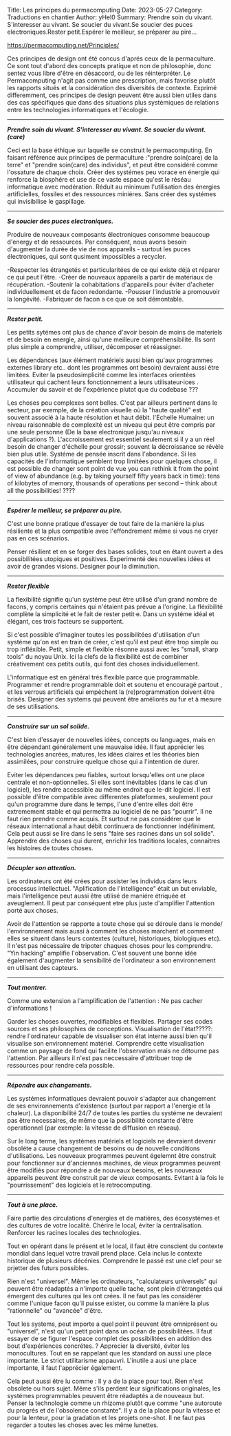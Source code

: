 Title: Les principes du permacomputing
Date: 2023-05-27
Category: Traductions en chantier
Author: yHel0
Summary: Prendre soin du vivant. S'interesser au vivant. Se soucier du vivant.Se soucier des puces electroniques.Rester petit.Espérer le meilleur, se préparer au pire...

<https://permacomputing.net/Principles/>

Ces principes de design ont été concus d'aprés ceux de la permaculture. Ce sont tout d'abord des concepts pratique et non de philosophie, donc sentez vous libre d'être en désaccord, ou de les réinterpréter. Le Permacomputing n'agit pas comme une prescription, mais favorise plutôt les rapports situés et la considération des diversités de contexte. Exprimé differemment, ces principes de design peuvent être aussi bien utiles dans des cas spécifiques que dans des situations plus systémiques de relations entre les technologies informatiques et l'écologie.
<div class="espace">    </div>

***

***Prendre soin du vivant. S'interesser au vivant. Se soucier du vivant. (care)***

Ceci est la base éthique sur laquelle se construit le permacomputing. En faisant référence aux principes de permaculture :"prendre soin(care) de la terre" et "prendre soin(care) des individus", et peut être considéré comme l'ossature de chaque choix.
Créer des systémes peu vorace en énergie qui renforce la biosphére et use de ce vaste espace qu'est le réséau informatique avec modération. Réduit au minimum l'utilisation des énergies artificielles, fossiles et des ressources miniéres. Sans créer des systémes qui invisibilise le gaspillage.
<div class="espace"></div>

***

***Se soucier des puces electroniques.***

Produire de nouveaux composants électroniques consomme beaucoup d'energy et de ressources. Par conséquent, nous avons besoin d'augmenter la durée de vie de nos appareils - surtout les puces électroniques, qui sont qusiment impossibles a recycler. 

-Respecter les étrangetés et particularitées de ce qui existe déjà et réparer ce qui peut l'être.
-Créer de nouveaux appareils a partir de matériaux de récupération.
-Soutenir la cohabitations d'appareils pour éviter d'acheter individuellement et de facon redondante.
-Pousser l'industrie a promouvoir la longévité.
-Fabriquer de facon a ce que ce soit démontable.
<div class="espace"></div>

***

***Rester petit.***

Les petits sytémes ont plus de chance d'avoir besoin de moins de materiels et de besoin en energie, ainsi qu'une meilleure compréhensibilité. Ils sont plus simple a comprendre, utiliser, décomposer et réassigner.

Les dépendances (aux élément matériels aussi bien qu'aux programmes externes library etc.. dont les programmes ont besoin) devraient aussi être limitées.
Eviter la pseudosimplicité comme les interfaces orientées utilisateur qui cachent leurs fonctionnement a leurs utilisateur·ices .
Accumuler du savoir et de l'expérience plutot que du codebase ???

Les choses peu complexes sont belles. C'est par ailleurs pertinent dans le secteur, par exemple, de la création visuelle où la "haute qualité" est souvent associé à la haute résolution et haut débit.
l'Echelle Humaine: un niveau raisonnable de complexité est un niveau qui peut être compris par une seule personne (De la base electronique jusqu'au niveaux d'applications ?).
L'accroissement est essentiel seulement si il y a un réel besoin de changer d'échelle pour grossir; souvent la décroissance se révèle bien plus utile.
Systéme de pensée inscrit dans l'abondance. Si les capacités de l'informatique semblent trop limitées pour quelques chose, il est possible de changer sont point de vue you can rethink it from the point of view of abundance (e.g. by taking yourself fifty years back in time): tens of kilobytes of memory, thousands of operations per second – think about all the possibilities!
????
<div class="espace"></div>

***

***Espérer le meilleur, se préparer au pire.***

C'est une bonne pratique d'essayer de tout faire de la maniére la plus résiliente et la plus compatible avec l'effondrement même si vous ne cryer pas en ces scénarios.

Penser résilient et en se forger des bases solides, tout en étant ouvert a des possibilitées utopiques et positives. Experimenté des nouvelles idées et avoir de grandes visions.
Designer pour la diminution.
<div class="espace"></div>

***

***Rester flexible***

La flexibilité signifie qu'un systéme peut être utilisé d'un grand nombre de facons, y compris certaines qui n'étaient pas prévue a l'origine. La fléxibilité complète la simplicité et le fait de rester petit·e. Dans un systéme idéal et élégant, ces trois facteurs se supportent.

Si c'est possible d'imaginer toutes les possibilitées d'utilisation d'un systéme qu'on est en train de créer, c'est qu'il est peut être trop simple ou trop infléxible. Petit, simple et flexible résonne aussi avec les "small, sharp tools" du noyau Unix. Ici la clefs de la flexibilité est de combiner créativement ces petits outils, qui font des choses individuellement. 

L'informatique est en général trés flexible parce que programmable. Programmer et rendre programmable doit et soutenu et encouragé partout , et les verrous artificiels qui empèchent la (re)programmation doivent être brisés.
Designer des systems qui peuvent être améliorés au fur et à mesure de ses utilisations.
<div class="espace"> </div>

***

***Construire sur un sol solide.***

C'est bien d'essayer de nouvelles idées, concepts ou languages, mais en être dépendant généralement une mauvaise idée.
Il faut apprécier les technologies ancrées, matures, les idées claires et les théories bien assimilées, pour construire quelque chose qui a l'intention de durer.

Eviter les dépendances peu fiables, surtout lorsqu'elles ont une place centrale et non-optionnelles. Si elles sont inévitables (dans le cas d'un logiciel), les rendre accessible au même endroit que le-dit logiciel.
Il est possible d'être compatible avec differentes plateformes, seulement pour qu'un programme dure dans le temps, l'une d'entre elles doit être extremement stable et qui permettra au logiciel de ne pas "pourrir".
Il ne faut rien prendre comme acquis. Et surtout ne pas considérer que le réseaux international a haut débit continuera de fonctionner indéfiniment.
Cela peut aussi se lire dans le sens "faire ses racines dans un sol solide". Apprendre des choses qui durent, enrichir les traditions locales, connaitres les histoires de toutes choses.
<div class="espace"></div>

***

***Décupler son attention.***

Les ordinateurs ont été crées pour assister les individus dans leurs processus intellectuel. "Aplification de l'intelligence" était un but enviable, mais l'intelligence peut aussi être utilisé de maniére étriquée et aveuglement. Il peut par conséquent etre plus juste d'amplifier l'attention porté aux choses.

Avoir de l'attention se rapporte a toute chose qui se déroule dans le monde/ l'environnement mais aussi à comment les choses marchent et comment elles se situent dans leurs contextes (culturel, historiques, biologiques etc).
Il n'est pas nécessaire de tripoter chaques choses pour les comprendre. "Yin hacking" amplifie l'observation.
C'est souvent une bonne idée également d'augmenter la sensibilité de l'ordinateur a son environnement en utilisant des capteurs.
<div class="espace"></div>

***

***Tout montrer.***

Comme une extension a l'amplification de l'attention : Ne pas cacher d'informations !

Garder les choses ouvertes, modifiables et flexibles.
Partager ses codes sources et ses philosophies de conceptions.
Visualisation de l'état?????: rendre l'ordinateur capable de visualiser son état interne aussi bien qu'il visualise son environnement matériel. Comprendre cette visualisation comme un paysage de fond qui facilite l'observation mais ne détourne pas l'attention. Par ailleurs il n'est pas neccessaire d'attribuer trop de ressources pour rendre cela possible.
<div class="espace"></div>

***

***Répondre aux changements.***


Les systémes informatiques devraient pouvoir s'adapter aux changement de ses environnements d'existence (surtout par rapport a l'energie et la chaleur). La disponibilité 24/7 de toutes les parties du systéme ne devraient pas être necessaires, de même que la possibilité constante d'être operationnel (par exemple: la vitesse de diffusion en réseau).

Sur le long terme, les systémes matériels et logiciels ne devraient devenir obsoléte a cause changement de besoins ou de nouvelle conditions d'utilisations. Les nouveaux programmes peuvent égelemnt être construit pour fonctionner sur d'anciennes machines, de vieux programmes peuvent être modifiés pour répondre a de nouveaux besoins, et les nouveaux appareils peuvent être construit par de vieux composants. Evitant à la fois le "pourrissement" des logiciels et le retrocomputing.
<div class="espace"></div>

***

***Tout à une place.***

Faire partie des circulations d'energies et de matiéres, des écosystémes et des cultures de votre localité. Chérire le local, éviter la centralisation. Renforcer les racines locales des technologies.

Tout en opérant dans le présent et le local, il faut être conscient du contexte mondial dans lequel votre travail prend place. Cela inclus le contexte historique de plusieurs décénies. Comprendre le passé est une clef pour se prjetter des futurs possibles.

Rien n'est "universel". Même les ordinateurs, "calculateurs universels" qui peuvent être réadaptés a n'importe quelle tache, sont plein d'étrangetés qui émergent des cultures qui les ont crées. Il ne faut pas les considérer comme l'unique facon qu'il puisse exister, ou comme la maniére la plus "rationnelle" ou "avancée" d'être.


Tout les systems, peut importe a quel point il peuvent être omniprésent ou "universel", n'est qu'un petit point dans un océan de possibilitées.  Il faut essayer de se figurer l'espace complet des possibilitées en addition des bout d'expériences concrétes. ?
Apprecier la diversité, éviter les monocultures. Tout en se rappelant que les standard on aussi une place importante.
Le strict utilitarisme appauvri. L'inutile a ausi une place importante, il faut l'apprécier également.

Cela peut aussi être lu comme : Il y a de la place pour tout. Rien n'est obsolete ou hors sujet. Même s'ils perdent leur significations originales, les systémes programmables peuvent être réadaptés a de nouveaux but. Penser la technologie comme un rhizome plutôt que comme "une autoroute du progrés et de l'obsolence constante".
Il y a de la place pour la vitesse et pour la lenteur, pour la gradation et les projets one-shot. Il ne faut pas regarder a toutes les choses avec les même lunettes. 
































































